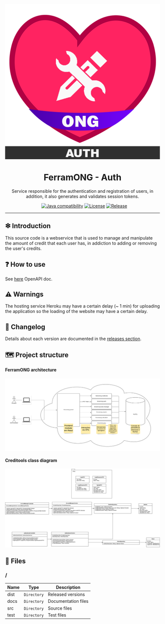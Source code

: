<p align='center'>
<img src='https://raw.githubusercontent.com/FerramONG/ferramong-auth/master/docs/img/logo/logo.png?raw=true' />
</p>

<h1 align='center'>FerramONG - Auth</h1>
<p align='center'>Service responsible for the authentication and registration of users, in addition, it also generates and validates session tokens.</p>
<p align="center">
	<a href="https://github.com/FerramONG/ferramong-auth/actions/workflows/windows.yml"><img src="https://github.com/FerramONG/ferramong-auth/actions/workflows/windows.yml/badge.svg" alt=""></a>
	<a href="https://github.com/FerramONG/ferramong-auth/actions/workflows/macos.yml"><img src="https://github.com/FerramONG/ferramong-auth/actions/workflows/macos.yml/badge.svg" alt=""></a>
	<a href="https://github.com/FerramONG/ferramong-auth/actions/workflows/ubuntu.yml"><img src="https://github.com/FerramONG/ferramong-auth/actions/workflows/ubuntu.yml/badge.svg" alt=""></a>
	<a href="http://java.oracle.com"><img src="https://img.shields.io/badge/java-12+-D0008F.svg" alt="Java compatibility"></a>
	<a href="https://github.com/FerramONG/ferramong-auth/blob/master/LICENSE"><img src="https://img.shields.io/badge/License-BSD0-919191.svg" alt="License"></a>
	<a href="https://github.com/FerramONG/ferramong-auth/releases"><img src="https://img.shields.io/github/v/release/FerramONG/ferramong-auth" alt="Release"></a>
</p>
<hr />

## ❇ Introduction
This source code is a webservice that is used to manage and manipulate the amount of credit that each user has, in addiction to adding or removing the user's credits.

## ❓ How to use
See [here](https://ferramong-auth.herokuapp.com/swagger-ui/index.html?configUrl=/v3/api-docs/swagger-config) OpenAPI doc.

## ⚠ Warnings
The hosting service Heroku may have a certain delay (~ 1 min) for uploading the application so the loading of the website may have a certain delay. 

## 🚩 Changelog
Details about each version are documented in the [releases section](https://github.com/FerramONG/ferramong-auth/releases).

## 🗺 Project structure
#### FerramONG architecture
![global-schema](https://raw.githubusercontent.com/FerramONG/ferramong-auth/master/docs/img/schemas/architecture.png?raw=true)

#### Creditools class diagram
![class-diagram](https://raw.githubusercontent.com/FerramONG/ferramong-auth/master/docs/img/diagrams/class-diagram.png?raw=true)

## 📁 Files
### /
|        Name 	|Type|Description|
|----------------|-------------------------------|-----------------------------|
|dist |`Directory`|Released versions|
|docs |`Directory`|Documentation files|
|src     |`Directory`| Source files |
|test     |`Directory`| Test files |
